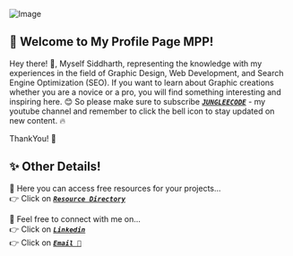 <!--
**siddharth-jain-singhai/Siddharth-Jain-Singhai** is a ✨ _special_ ✨ repository because its `README.md` (this file) appears on your GitHub profile.
-->

![Image](https://drive.google.com/uc?export=download&id=12P8MZlF7ms5bs60GmXu6rIXx-It03Cnz)
## 🌟 Welcome to My Profile Page MPP!
Hey there! 👋,
Myself Siddharth, representing the knowledge with my experiences in the field of Graphic Design, Web Development, and Search Engine Optimization (SEO). If you want to learn about Graphic creations whether you are a novice or a pro, you will find something interesting and inspiring here. 😊 So please make sure to subscribe [*__`JUNGLEECODE`__*](https://www.youtube.com/@jungleecode) - my youtube channel and remember to click the bell icon to stay updated on new content. 🔥  

ThankYou! 🤝

## ✨ Other Details!
💬 Here you can access free resources for your projects...  
👉 Click on [*__`Resource Directory`__*](https://github.com/siddharth-jain-singhai/JungleeCode)

💬 Feel free to connect with me on...  
👉 Click on <a alt="Linkedin" href="https://www.linkedin.com/in/siddharth-jain-singhai/">*__`Linkedin`__*</a>  
👉 Click on <a alt="Email-ID" href="singhaisiddharth58@gmail.com">*__`Email 📧`__*</a>
